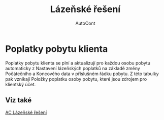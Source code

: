 ﻿---
    title: "Lázeňské řešení"
    author: AutoCont
    ms.date: 04/30/2018
    ms.topic: article
    ms.prod: dynamics-nav-2017
    ms.contentlocale: cs-cz
    ms.lasthandoff: 04/30/2018
---

# Poplatky pobytu klienta

Poplatky pobytu klienta se plní a aktualizují pro každou osobu pobytu automaticky z Nastavení lázeňských poplatků na základě změny Počátečního a Koncového data v příslušném řádku pobytu. Z této tabulky pak vznikají Položky poplatku osoby pobytu, které jsou zdrojem pro klientský účet. 


## <a name="see-also"></a>Viz také
[AC Lázeňské řešení](ac-spa-solution.md)